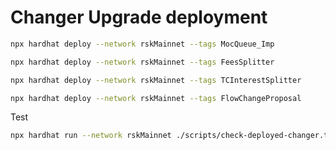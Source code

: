 
# Changer Upgrade deployment

```bash
npx hardhat deploy --network rskMainnet --tags MocQueue_Imp
```

```bash
npx hardhat deploy --network rskMainnet --tags FeesSplitter
```

```bash
npx hardhat deploy --network rskMainnet --tags TCInterestSplitter
```

```bash
npx hardhat deploy --network rskMainnet --tags FlowChangeProposal
```

Test

```bash
npx hardhat run --network rskMainnet ./scripts/check-deployed-changer.ts
```
